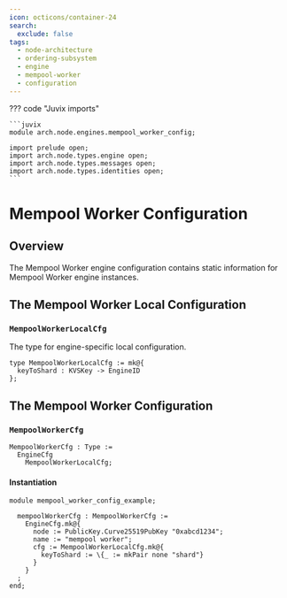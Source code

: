 ```yaml
---
icon: octicons/container-24
search:
  exclude: false
tags:
  - node-architecture
  - ordering-subsystem
  - engine
  - mempool-worker
  - configuration
---
```


??? code "Juvix imports"

    ```juvix
    module arch.node.engines.mempool_worker_config;

    import prelude open;
    import arch.node.types.engine open;
    import arch.node.types.messages open;
    import arch.node.types.identities open;
    ```

# Mempool Worker Configuration

## Overview

The Mempool Worker engine configuration contains static information for Mempool Worker engine instances.

## The Mempool Worker Local Configuration

### `MempoolWorkerLocalCfg`

The type for engine-specific local configuration.

<!-- --8<-- [start:MempoolWorkerLocalCfg] -->
```juvix
type MempoolWorkerLocalCfg := mk@{
  keyToShard : KVSKey -> EngineID
};
```
<!-- --8<-- [end:MempoolWorkerLocalCfg] -->

## The Mempool Worker Configuration

### `MempoolWorkerCfg`

<!-- --8<-- [start:MempoolWorkerCfg] -->
```juvix
MempoolWorkerCfg : Type :=
  EngineCfg
    MempoolWorkerLocalCfg;
```
<!-- --8<-- [end:MempoolWorkerCfg] -->

#### Instantiation

<!-- --8<-- [start:mempoolWorkerCfg] -->
```juvix extract-module-statements
module mempool_worker_config_example;

  mempoolWorkerCfg : MempoolWorkerCfg :=
    EngineCfg.mk@{
      node := PublicKey.Curve25519PubKey "0xabcd1234";
      name := "mempool worker";
      cfg := MempoolWorkerLocalCfg.mk@{
        keyToShard := \{_ := mkPair none "shard"}
      }
    }
  ;
end;
```
<!-- --8<-- [end:mempoolWorkerCfg] -->
